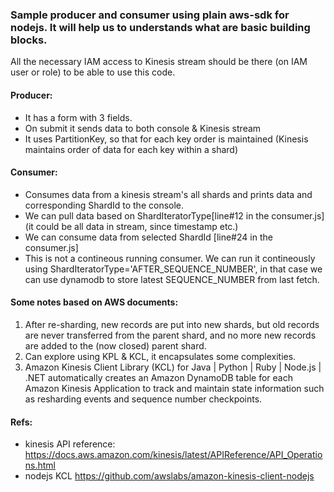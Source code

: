 ### Sample producer and consumer using plain aws-sdk for nodejs. It will help us to understands what are basic building blocks.

All the necessary IAM access to Kinesis stream should be there (on IAM user or role) to be able to use this code.

#### Producer:
- It has a form with 3 fields.
- On submit it sends data to both console & Kinesis stream
- It uses PartitionKey, so that for each key order is maintained (Kinesis maintains order of data for each key within a shard)

#### Consumer:
- Consumes data from a kinesis stream's all shards and prints data and corresponding ShardId to the console.
- We can pull data based on ShardIteratorType[line#12 in the consumer.js] (it could be all data in stream, since timestamp etc.)  
- We can consume data from selected ShardId [line#24 in the consumer.js]
- This is not a contineous running consumer. We can run it contineously using ShardIteratorType='AFTER_SEQUENCE_NUMBER', in that case we can use dynamodb to store latest SEQUENCE_NUMBER from last fetch.
 


#### Some notes based on AWS documents:

1. After re-sharding, new records are put into new shards, but old records are never transferred from the parent shard, and no more new records are added to the (now closed) parent shard.
2. Can explore using KPL & KCL, it encapsulates some complexities.
3. Amazon Kinesis Client Library (KCL) for Java | Python | Ruby | Node.js | .NET automatically creates an Amazon DynamoDB table for each Amazon Kinesis Application to track and maintain state information such as resharding events and sequence number checkpoints.


#### Refs:
- kinesis API reference: https://docs.aws.amazon.com/kinesis/latest/APIReference/API_Operations.html
- nodejs KCL https://github.com/awslabs/amazon-kinesis-client-nodejs

